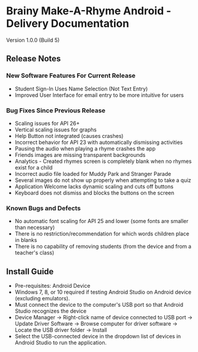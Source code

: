 # Brainy Make-A-Rhyme Android - Delivery Documentation
Version 1.0.0 (Build 5)

## Release Notes

### New Software Features For Current Release

* Student Sign-In Uses Name Selection (Not Text Entry)
* Improved User Interface for email entry to be more intuitive for users

### Bug Fixes Since Previous Release

* Scaling issues for API 26+
* Vertical scaling issues for graphs
* Help Button not integrated (causes crashes)
* Incorrect behavior for API 23 with automatically dismissing activities
* Pausing the audio when playing a rhyme crashes the app
* Friends images are missing transparent backgrounds
* Analytics - Created rhymes screen is completely blank when no rhymes exist for a child
* Incorrect audio file loaded for Muddy Park and Stranger Parade
* Several images do not show up properly when attempting to take a quiz
* Application Welcome lacks dynamic scaling and cuts off buttons
* Keyboard does not dismiss and blocks the buttons on the screen


### Known Bugs and Defects

* No automatic font scaling for API 25 and lower (some fonts are smaller than necessary)
* There is no restriction/recommendation for which words children place in blanks
* There is no capability of removing students (from the device and from a teacher's class)

## Install Guide
* Pre-requisites: Android Device
* Windows 7, 8, or 10 required if testing Android Studio on Android device (excluding emulators).
* Must connect the device to the computer's USB port so that Android Studio recognizes the device
* Device Manager -> Right-click name of device connected to USB port -> Update Driver Software ->
  Browse computer for driver software -> Locate the USB driver folder -> Install
* Select the USB-connected device in the dropdown list of devices in Android Studio to run the application.
